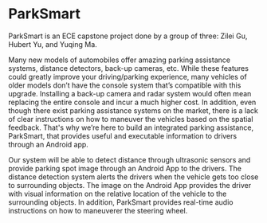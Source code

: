 # ParkSmart

ParkSmart is an ECE capstone project done by a group of three: Zilei Gu, Hubert Yu, and Yuqing Ma.

Many new models of automobiles offer amazing parking assistance systems, distance detectors, back-up cameras, etc. While these features could greatly improve your driving/parking experience, many vehicles of older models don’t have the console system that’s compatible with this upgrade. Installing a back-up camera and radar system would often mean replacing the entire console and incur a much higher cost. In addition, even though there exist parking assistance systems on the market, there is a lack of clear instructions on how to maneuver the vehicles based on the spatial feedback. That's why we’re here to build an integrated parking assistance, ParkSmart, that provides useful and executable information to drivers through an Android app.

Our system will be able to detect distance through ultrasonic sensors and provide parking spot image through an Android App to the drivers. The distance detection system alerts the drivers when the vehicle gets too close to surrounding objects. The image on the Android App provides the driver with visual information on the relative location of the vehicle to the surrounding objects. In addition, ParkSmart provides real-time audio instructions on how to maneuverer the steering wheel. 
